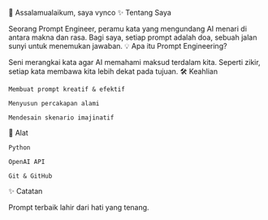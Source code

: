 🌙 Assalamualaikum, saya vynco
✨ Tentang Saya

Seorang Prompt Engineer, peramu kata yang mengundang AI menari di antara makna dan rasa.
Bagi saya, setiap prompt adalah doa, sebuah jalan sunyi untuk menemukan jawaban.
💡 Apa itu Prompt Engineering?

Seni merangkai kata agar AI memahami maksud terdalam kita.
Seperti zikir, setiap kata membawa kita lebih dekat pada tujuan.
🛠️ Keahlian

    Membuat prompt kreatif & efektif

    Menyusun percakapan alami

    Mendesain skenario imajinatif

🌿 Alat

    Python

    OpenAI API

    Git & GitHub

✨ Catatan

Prompt terbaik lahir dari hati yang tenang.

